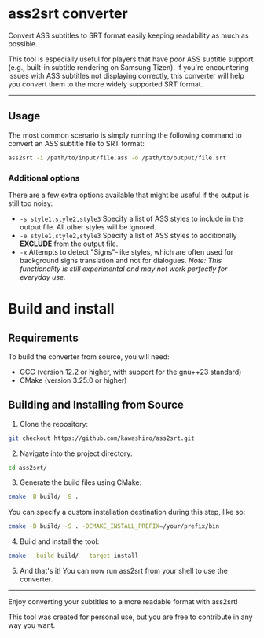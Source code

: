 # ass2srt converter

Convert ASS subtitles to SRT format easily keeping readability as much as possible.

This tool is especially useful for players that have poor ASS subtitle support (e.g., built-in subtitle rendering on Samsung Tizen).
If you're encountering issues with ASS subtitles not displaying correctly, this converter will help you convert them to the more widely supported SRT format.

---

## Usage

The most common scenario is simply running the following command to convert an ASS subtitle file to SRT format:

```bash
ass2srt -i /path/to/input/file.ass -o /path/to/output/file.srt
```

### Additional options

There are a few extra options available that might be useful if the output is still too noisy:

* `-s style1,style2,style3`
Specify a list of ASS styles to include in the output file. All other styles will be ignored.
* `-e style1,style2,style3`
Specify a list of ASS styles to additionally **EXCLUDE** from the output file.
* `-x`
Attempts to detect "Signs"-like styles, which are often used for background signs translation and not for dialogues.
_Note: This functionality is still experimental and may not work perfectly for everyday use._

# Build and install

## Requirements

To build the converter from source, you will need:

* GCC (version 12.2 or higher, with support for the gnu++23 standard)
* CMake (version 3.25.0 or higher)

## Building and Installing from Source

1. Clone the repository:
```bash
git checkout https://github.com/kawashiro/ass2srt.git
```
2. Navigate into the project directory:
```bash
cd ass2srt/
```
3. Generate the build files using CMake:
```bash
cmake -B build/ -S .
```
You can specify a custom installation destination during this step, like so:
```bash
cmake -B build/ -S . -DCMAKE_INSTALL_PREFIX=/your/prefix/bin
```
4. Build and install the tool:
```bash
cmake --build build/ --target install
```
5. And that's it! You can now run ass2srt from your shell to use the converter.

---

Enjoy converting your subtitles to a more readable format with ass2srt!

This tool was created for personal use, but you are free to contribute in any way you want.
